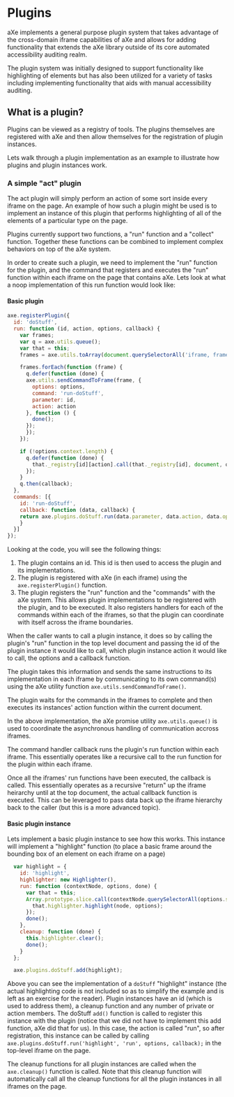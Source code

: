 # Plugins

aXe implements a general purpose plugin system that takes advantage of the cross-domain iframe capabilities of aXe and allows for adding functionality that extends the aXe library outside of its core automated accessibility auditing realm.

The plugin system was initially designed to support functionality like highlighting of elements but has also been utilized for a variety of tasks including implementing functionality that aids with manual accessibility auditing.

## What is a plugin?

Plugins can be viewed as a registry of tools. The plugins themselves are registered with aXe and then allow themselves for the registration of plugin instances.

Lets walk through a plugin implementation as an example to illustrate how plugins and plugin instances work.

### A simple "act" plugin

The act plugin will simply perform an action of some sort inside every iframe on the page. An example of how such a plugin might be used is to implement an instance of this plugin that performs highlighting of all of the elements of a particular type on the page.

Plugins currently support two functions, a "run" function and a "collect" function. Together these functions can be combined to implement complex behaviors on top of the aXe system.

In order to create such a plugin, we need to implement the "run" function for the plugin, and the command that registers and executes the "run" function within each iframe on the page that contains aXe. Lets look at what a noop implementation of this run function would look like:

#### Basic plugin

```javascript
axe.registerPlugin({
  id: 'doStuff',
  run: function (id, action, options, callback) {
    var frames;
    var q = axe.utils.queue();
    var that = this;
    frames = axe.utils.toArray(document.querySelectorAll('iframe, frame'));

    frames.forEach(function (frame) {
      q.defer(function (done) {
      axe.utils.sendCommandToFrame(frame, {
        options: options,
        command: 'run-doStuff',
        parameter: id,
        action: action
      }, function () {
        done();
      });
      });
    });

    if (!options.context.length) {
      q.defer(function (done) {
        that._registry[id][action].call(that._registry[id], document, options, done);
      });
    }
    q.then(callback);
  },
  commands: [{
    id: 'run-doStuff',
    callback: function (data, callback) {
    return axe.plugins.doStuff.run(data.parameter, data.action, data.options, callback);
    }
  }]
});
```

Looking at the code, you will see the following things:

1. The plugin contains an id. This id is then used to access the plugin and its implementations.
2. The plugin is registered with aXe (in each iframe) using the `axe.registerPlugin()` function.
3. The plugin registers the "run" function and the "commands" with the aXe system. This allows plugin implementations to be registered with the plugin, and to be executed. It also registers handlers for each of the commands within each of the iframes, so that the plugin can coordinate with itself across the iframe boundaries.

When the caller wants to call a plugin instance, it does so by calling the plugin's "run" function in the top level document and passing the id of the plugin instance it would like to call, which plugin instance action it would like to call, the options and a callback function.

The plugin takes this information and sends the same instructions to its implementation in each iframe by communicating to its own command(s) using the aXe utility function `axe.utils.sendCommandToFrame()`.

The plugin waits for the commands in the iframes to complete and then executes its instances' action function within the current document.

In the above implementation, the aXe promise utility `axe.utils.queue()` is used to coordinate the asynchronous handling of communication accross iframes.

The command handler callback runs the plugin's run function within each iframe. This essentially operates like a recursive call to the run function for the plugin within each iframe.

Once all the iframes' run functions have been executed, the callback is called. This essentially operates as a recursive "return" up the iframe heirarchy until at the top document, the actual callback function is executed. This can be leveraged to pass data back up the iframe hierarchy back to the caller (but this is a more advanced topic).

#### Basic plugin instance

Lets implement a basic plugin instance to see how this works. This instance will implement a "highlight" function (to place a basic frame around the bounding box of an element on each iframe on a page)

```javascript
  var highlight = {
    id: 'highlight',
    highlighter: new Highlighter(),
    run: function (contextNode, options, done) {
      var that = this;
      Array.prototype.slice.call(contextNode.querySelectorAll(options.selector)).forEach(function (node) {
        that.highlighter.highlight(node, options);
      });
      done();
    },
    cleanup: function (done) {
      this.highlighter.clear();
      done();
    }
  };

  axe.plugins.doStuff.add(highlight);
```

Above you can see the implementation of a `doStuff` "highlight" instance (the actual highlighting code is not included so as to simplify the example and is left as an exercise for the reader). Plugin instances have an id (which is used to address them), a cleanup function and any number of private or action members. The doStuff `add()` function is called to register this instance with the plugin (notice that we did not have to implement this add function, aXe did that for us). In this case, the action  is called "run", so after registration, this instance can be called by calling `axe.plugins.doStuff.run('highlight', 'run', options, callback);` in the top-level iframe on the page.

The cleanup functions for all plugin instances are called when the `axe.cleanup()` function is called. Note that this cleanup function will automatically call all the cleanup functions for all the plugin instances in all iframes on the page.
